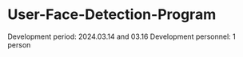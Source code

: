 # User-Face-Detection-Program

Development period: 2024.03.14 and 03.16
Development personnel: 1 person

